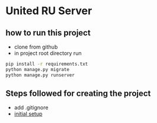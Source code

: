 # United RU Server

## how to run this project

- clone from github
- in project root directory run

```bash
pip install -r requirements.txt
python manage.py migrate
python manage.py runserver
```

## Steps followed for creating the project

- add .gitignore
- [initial setup](./guides/initial_setup.md)
